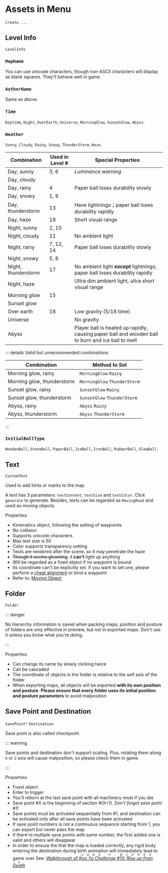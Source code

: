 # Assets in Menu

`Create ...`

## Level Info

`LevelInfo`

### `MapName`

You can use unicode characters, though non-ASCII characters will display as blank squares. They'll behave well in game.

### `AuthorName`

Same as above.

### `Time`

`Daytime`, `Night`, `OverEarth`, `Universe`, `MorningGlow`, `SunsetGlow`, `Abyss`.

### `Weather`

`Sunny`, `Cloudy`, `Rainy`, `Snowy`, `ThunderStorm`, `Haze`.

| Combination         | Used in Level # | Special Properties                                                                                |
| ------------------- | --------------- | ------------------------------------------------------------------------------------------------- |
| Day, sunny          | 3, 6            | _Luminance warning_                                                                               |
| Day, cloudy         |                 |                                                                                                   |
| Day, rainy          | 4               | Paper ball loses durability slowly                                                                |
| Day, snowy          | 1, 9            |                                                                                                   |
| Day, thunderstorm   | 13              | Have lightnings；paper ball loses durability rapidly                                              |
| Day, haze           | 18              | Short visual range                                                                                |
| Night, sunny        | 2, 10           |                                                                                                   |
| Night, cloudy       | 11              | No ambient light                                                                                  |
| Night, rainy        | 7, 12, 14       | Paper ball loses durability slowly                                                                |
| Night, snowy        | 5, 8            |                                                                                                   |
| Night, thunderstorm | 17              | No ambient light **except** lightnings; paper ball loses durability rapidly                       |
| Night, haze         |                 | Ultra dim ambient light, ultra short visual range                                                 |
| Morning glow        | 15              |                                                                                                   |
| Sunset glow         |                 |                                                                                                   |
| Over earth          | 16              | Low gravity (5/18 time)                                                                           |
| Universe            |                 | No gravity                                                                                        |
| Abyss               |                 | Player ball is heated up rapidly, causing paper ball and wooden ball to burn and ice ball to melt |

::: details Valid but unrecommended combinations

| Combination                | Method to Set                |
| -------------------------- | ---------------------------- |
| Morning glow, rainy        | `MorningGlow` `Rainy`        |
| Morning glow, thunderstorm | `MorningGlow` `ThunderStorm` |
| Sunset glow, rainy         | `SunsetGlow` `Rainy`         |
| Sunset glow, thunderstorm  | `SunsetGlow` `ThunderStorm`  |
| Abyss, rainy               | `Abyss` `Rainy`              |
| Abyss, thunderstorm        | `Abyss` `ThunderStorm`       |

:::

### `InitialBallType`

`WoodenBall`, `StoneBall`, `PaperBall`, `IceBall`, `IronBall`, `RubberBall`, `GlowBall`.

## Text

`CustomText`

Used to add hints or marks to the map.

A text has 3 parameters: `textContent`, `textSize` and `textColor`. Click `generate` to generate. Besides, texts can be regarded as `MovingRoad` and used as moving objects.

Properties:

- Kinematics object, following the setting of waypoints
- No collision
- Supports unicode characters
- Max text size is 50
- Color supports transparency setting
- Texts are rendered after the scene, so it may penetrate the haze
- ~~Though it seems gleaming,~~ it **can't** light up anything
- Will be regarded as a fixed object if no waypoint is bound
- Its coordinate can't be explicitly set. If you want to set one, please perform a [cheat alignment](/en/start/alignment.md#cheat-alignment) or bind a waypoint
- Refer to: [Moving Object](/en/glossary/moving-object.md)

## Folder

`Folder`

::: danger

No hierarchy information is saved when packing maps; position and posture of folders are only effective in preview, but not in exported maps. Don't use it unless you know what you're doing.

:::

Properties:

- Can change its name by slowly clicking twice
- Can be cascaded
- The coordinate of objects in the folder is relative to the self axis of the folder
- When exporting maps, all objects will be exported **with its own position and posture**. **Please ensure that every folder uses its initial position and posture parameters** to avoid malposition

## Save Point and Destination

`SavePoint*` `Destination`

Save point is also called checkpoint.

::: warning

Save points and destination don't support scaling. Plus, rotating them along `X` or `Z` axis will cause malposition, so please check them in game.

:::

Properties:

- Fixed object
- Enter to trigger
- You'll reborn at the last save point with all machinery reset if you die
- Save point #X is the beginning of section #(X+1). _Don't forget save point #1!_
- Save points must be activated sequentially from #1, and destination can be activated only after all save points have been activated
- If save point numbers is not a continuous sequence starting from 1, you can export but never pass the map
- If there're multiple save points with same number, the first added one is valid and others will disappear
- In order to ensure the that the map is loaded correctly, any rigid body entering the destination during birth animation will immediately lead to game over
  See: [Walkthrough of _<ruby>Kou Yu Challenge #10: Rise up from Death<rt>口语挑战 10：置之死地而后生</rt></ruby>_](https://www.bilibili.com/video/BV1Xz4y1m7GC)
